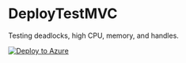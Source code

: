 # DeployTestMVC
Testing deadlocks, high CPU, memory, and handles.

[![Deploy to Azure](https://aka.ms/deploytoazurebutton)](https://portal.azure.com/#create/Microsoft.Template/uri/https%3A%2F%2Fgithub.com%2FMatthew5689%2FMvcDeadlock5601%2Fblob%2Ff4dea451a4981fcb5393ff6f62a1e2894ee25f8a%2Fazuredeploy.json)
